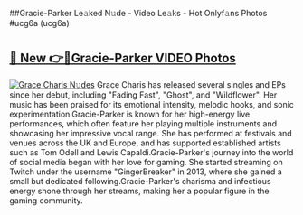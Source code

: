 ##Gracie-Parker Le𝚊ked N𝚞de - Video Le𝚊ks - Hot Onlyf𝚊ns Photos #ucg6a (ucg6a)

# <h2><a href="https://mediaupload.pro?title=Gracie-Parker&ref=9FEB">🔗 New 👉🔴Gracie-Parker VIDEO Photos</a></h2>

[![Grace Charis N𝚞des](https://i.imgur.com/rIISA9y.gif)](https://mediaupload.pro?title=Gracie-Parker&ref=9FEB)
Grace Charis has released several singles and EPs since her debut, including "Fading Fast", "Ghost", and "Wildflower". Her music has been praised for its emotional intensity, melodic hooks, and sonic experimentation.Gracie-Parker is known for her high-energy live performances, which often feature her playing multiple instruments and showcasing her impressive vocal range. She has performed at festivals and venues across the UK and Europe, and has supported established artists such as Tom Odell and Lewis Capaldi.Gracie-Parker's journey into the world of social media began with her love for gaming. She started streaming on Twitch under the username "GingerBreaker" in 2013, where she gained a small but dedicated following.Gracie-Parker's charisma and infectious energy shone through her streams, making her a popular figure in the gaming community.